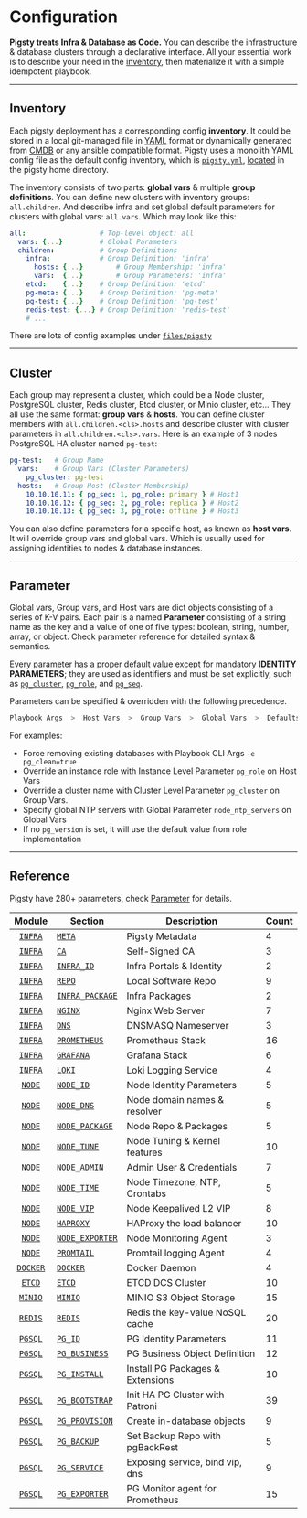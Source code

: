 # Configuration

**Pigsty treats Infra & Database as Code.** You can describe the infrastructure & database clusters through a declarative interface. All your essential work is to describe your need in the [inventory](#inventory), then materialize it with a simple idempotent playbook.

----------------

## Inventory

Each pigsty deployment has a corresponding config **inventory**. It could be stored in a local git-managed file in [YAML](https://docs.ansible.com/ansible/2.9/user_guide/playbooks_variables.html) format or dynamically generated from [CMDB](https://docs.ansible.com/ansible/2.9/user_guide/intro_dynamic_inventory.html) or any ansible compatible format. Pigsty uses a monolith YAML config file as the default config inventory, which is [`pigsty.yml`](https://github.com/Vonng/pigsty/blob/master/pigsty.yml),  [located](https://github.com/Vonng/pigsty/blob/master/ansible.cfg#L3) in the pigsty home directory.

The inventory consists of two parts: **global vars** & multiple **group definitions**. You can define new clusters with inventory groups: `all.children`. And describe infra and set global default parameters for clusters with global vars: `all.vars`. Which may look like this:

```yaml
all:                  # Top-level object: all
  vars: {...}         # Global Parameters
  children:           # Group Definitions
    infra:            # Group Definition: 'infra'
      hosts: {...}        # Group Membership: 'infra'
      vars:  {...}        # Group Parameters: 'infra'
    etcd:    {...}    # Group Definition: 'etcd'
    pg-meta: {...}    # Group Definition: 'pg-meta'
    pg-test: {...}    # Group Definition: 'pg-test'
    redis-test: {...} # Group Definition: 'redis-test'
    # ...
```

There are lots of config examples under [`files/pigsty`](https://github.com/Vonng/pigsty/blob/master/files/pigsty/README.md)


----------------

## Cluster

Each group may represent a cluster, which could be a Node cluster, PostgreSQL cluster, Redis cluster, Etcd cluster, or Minio cluster, etc... They all use the same format: **group vars** & **hosts**. You can define cluster members with `all.children.<cls>.hosts` and describe cluster with cluster parameters in `all.children.<cls>.vars`. Here is an example of 3 nodes PostgreSQL HA cluster named `pg-test`:

```yaml
pg-test:   # Group Name
  vars:    # Group Vars (Cluster Parameters)
    pg_cluster: pg-test
  hosts:   # Group Host (Cluster Membership)
    10.10.10.11: { pg_seq: 1, pg_role: primary } # Host1
    10.10.10.12: { pg_seq: 2, pg_role: replica } # Host2
    10.10.10.13: { pg_seq: 3, pg_role: offline } # Host3
```

You can also define parameters for a specific host, as known as **host vars**. It will override group vars and global vars. Which is usually used for assigning identities to nodes & database instances.



----------------

## Parameter

Global vars, Group vars, and Host vars are dict objects consisting of a series of K-V pairs. Each pair is a named **Parameter** consisting of a string name as the key and a value of one of five types:  boolean, string, number, array, or object. Check parameter reference for detailed syntax & semantics.

Every parameter has a proper default value except for mandatory **IDENTITY PARAMETERS**; they are used as identifiers and must be set explicitly, such as [`pg_cluster`](PARAM#pg_cluster), [`pg_role`](PARAM#pg_role), and [`pg_seq`](PARAM#pg_seq).

Parameters can be specified & overridden with the following precedence.

```bash
Playbook Args  >  Host Vars  >  Group Vars  >  Global Vars  >  Defaults
```

For examples:

* Force removing existing databases with Playbook CLI Args `-e pg_clean=true`
* Override an instance role with Instance Level Parameter `pg_role` on Host Vars
* Override a cluster name with Cluster Level Parameter `pg_cluster` on Group Vars.
* Specify global NTP servers with Global Parameter `node_ntp_servers` on Global Vars
* If no `pg_version` is set, it will use the default value from role implementation


----------------

## Reference

Pigsty have 280+ parameters, check [Parameter](PARAM) for details.

|          Module          | Section                                | Description                      | Count |
|:------------------------:|----------------------------------------|----------------------------------|-------|
|  [`INFRA`](PARAM#infra)  | [`META`](PARAM#meta)                   | Pigsty Metadata                  | 4     |
|  [`INFRA`](PARAM#infra)  | [`CA`](PARAM#ca)                       | Self-Signed CA                   | 3     |
|  [`INFRA`](PARAM#infra)  | [`INFRA_ID`](PARAM#infra_id)           | Infra Portals & Identity         | 2     |
|  [`INFRA`](PARAM#infra)  | [`REPO`](PARAM#repo)                   | Local Software Repo              | 9     |
|  [`INFRA`](PARAM#infra)  | [`INFRA_PACKAGE`](PARAM#infra_package) | Infra Packages                   | 2     |
|  [`INFRA`](PARAM#infra)  | [`NGINX`](PARAM#nginx)                 | Nginx Web Server                 | 7     |
|  [`INFRA`](PARAM#infra)  | [`DNS`](PARAM#dns)                     | DNSMASQ Nameserver               | 3     |
|  [`INFRA`](PARAM#infra)  | [`PROMETHEUS`](PARAM#prometheus)       | Prometheus Stack                 | 16    |
|  [`INFRA`](PARAM#infra)  | [`GRAFANA`](PARAM#grafana)             | Grafana Stack                    | 6     |
|  [`INFRA`](PARAM#infra)  | [`LOKI`](PARAM#loki)                   | Loki Logging Service             | 4     |
|   [`NODE`](PARAM#node)   | [`NODE_ID`](PARAM#node_id)             | Node Identity Parameters         | 5     |
|   [`NODE`](PARAM#node)   | [`NODE_DNS`](PARAM#node_dns)           | Node domain names & resolver     | 5     |
|   [`NODE`](PARAM#node)   | [`NODE_PACKAGE`](PARAM#node_package)   | Node Repo & Packages             | 5     |
|   [`NODE`](PARAM#node)   | [`NODE_TUNE`](PARAM#node_tune)         | Node Tuning & Kernel features    | 10    |
|   [`NODE`](PARAM#node)   | [`NODE_ADMIN`](PARAM#node_admin)       | Admin User & Credentials         | 7     |
|   [`NODE`](PARAM#node)   | [`NODE_TIME`](PARAM#node_time)         | Node Timezone, NTP, Crontabs     | 5     |
|   [`NODE`](PARAM#node)   | [`NODE_VIP`](PARAM#node_vip)           | Node Keepalived L2 VIP           | 8     |
|   [`NODE`](PARAM#node)   | [`HAPROXY`](PARAM#haproxy)             | HAProxy the load balancer        | 10    |
|   [`NODE`](PARAM#node)   | [`NODE_EXPORTER`](PARAM#node_exporter) | Node Monitoring Agent            | 3     |
|   [`NODE`](PARAM#node)   | [`PROMTAIL`](PARAM#promtail)           | Promtail logging Agent           | 4     |
| [`DOCKER`](PARAM#docker) | [`DOCKER`](PARAM#docker)               | Docker Daemon                    | 4     |
|   [`ETCD`](PARAM#etcd)   | [`ETCD`](PARAM#etcd)                   | ETCD DCS Cluster                 | 10    |
|  [`MINIO`](PARAM#minio)  | [`MINIO`](PARAM#minio)                 | MINIO S3 Object Storage          | 15    |
|  [`REDIS`](PARAM#redis)  | [`REDIS`](PARAM#redis)                 | Redis the key-value NoSQL cache  | 20    |
|  [`PGSQL`](PARAM#pgsql)  | [`PG_ID`](PARAM#pg_id)                 | PG Identity Parameters           | 11    |
|  [`PGSQL`](PARAM#pgsql)  | [`PG_BUSINESS`](PARAM#pg_business)     | PG Business Object Definition    | 12    |
|  [`PGSQL`](PARAM#pgsql)  | [`PG_INSTALL`](PARAM#pg_install)       | Install PG Packages & Extensions | 10    |
|  [`PGSQL`](PARAM#pgsql)  | [`PG_BOOTSTRAP`](PARAM#pg_bootstrap)   | Init HA PG Cluster with Patroni  | 39    |
|  [`PGSQL`](PARAM#pgsql)  | [`PG_PROVISION`](PARAM#pg_provision)   | Create in-database objects       | 9     |
|  [`PGSQL`](PARAM#pgsql)  | [`PG_BACKUP`](PARAM#pg_backup)         | Set Backup Repo with pgBackRest  | 5     |
|  [`PGSQL`](PARAM#pgsql)  | [`PG_SERVICE`](PARAM#pg_service)       | Exposing service, bind vip, dns  | 9     |
|  [`PGSQL`](PARAM#pgsql)  | [`PG_EXPORTER`](PARAM#pg_exporter)     | PG Monitor agent for Prometheus  | 15    |


